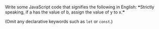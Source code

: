 Write some JavaScript code that signifies the following in English: ❝Strictly speaking, if a has the value of b, assign the value of y to x.❞ 

(Omit any declarative keywords such as `let` or `const`.)